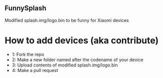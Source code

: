 ## FunnySplash
Modified splash.img/logo.bin to be funny for Xiaomi devices

# How to add devices (aka contribute)
- 1: Fork the repo
- 2: Make a new folder named after the codename of your device
- 3: Upload contents of modified splash.img/logo.bin
- 4: Make a pull request
